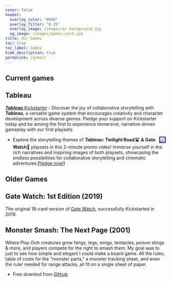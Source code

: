 ```yaml
---
cover: false
header:
  overlay_color: "#000"
  overlay_filter: "0.25"
  overlay_image: /images/qr-background.jpg
  og_image: /images/games-card.jpg
title: Our Games
toc: true
toc_label: Games
hide_description: true
permalink: /games/
---
```


## Current games

## Tableau
[***Tableau*** Kickstarter](https://www.kickstarter.com/projects/christophera/tableau-twilight-road-and-gate-watch-playsets-quickstarter?ref=7c3fvi) - Discover the joy of collaborative storytelling with ***Tableau***, a versatile game system that encourages creativity and character development across diverse genres. Pledge your support on Kickstarter today and be among the first to experience immersive, narrative-driven gameplay with our first playsets.

- <a href="https://www.youtube.com/watch?v=eWMsySbdm_0"><img src="https://img.youtube.com/vi/eWMsySbdm_0/mqdefault.jpg" style="float: right; border: 2px solid blue"></a> Explore the storytelling themes of ***Tableau:*** **Twilight Road**🛣 **&** **Gate Watch**🚪 playsets in this 2-minute promo video! Immerse yourself in the rich narratives and inspiring images of both playsets, showcasing the endless possibilities for collaborative storytelling and cinematic adventures.[Pledge now!](https://www.kickstarter.com/projects/christophera/tableau-twilight-road-and-gate-watch-playsets-quickstarter?ref=7c3fvi)) 

## Older Games

## Gate Watch: 1st Edition (2019)

The original 18-card version of [Gate Watch](./GateWatch), successfully Kickstarted in 2019.


## Monster Smash: The Next Page (2001)

Where Play-Doh creatures grow fangs, legs, wings, tentacles, poison stings & more, and players compete for the right to smash them. My goal was to just to see how simple and elegant I could make a board game. All the rules, table of costs for the "monster parts," a monster tracking sheet, and even the ruler needed for range attacks, all fit on a single sheet of paper.

- Free downlod from [Github](https://github.com/ChristopherA/MonsterSmashGame2001)
